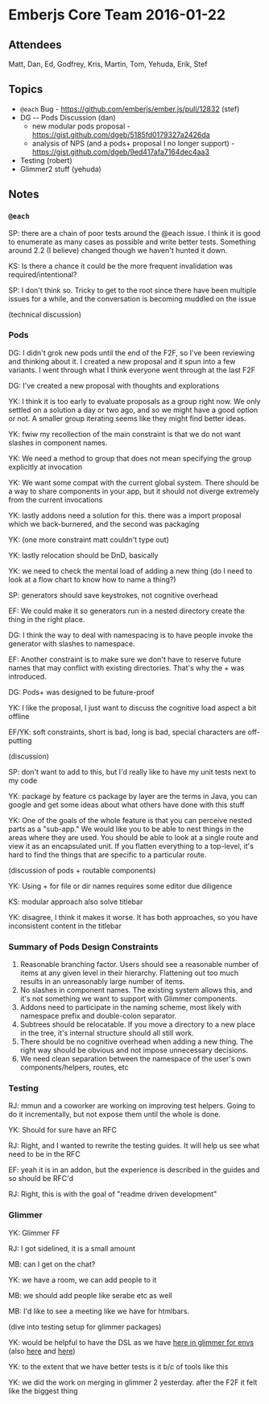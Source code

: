 # Emberjs Core Team 2016-01-22

## Attendees

Matt, Dan, Ed, Godfrey, Kris, Martin, Tom, Yehuda, Erik, Stef

## Topics

- `@each` Bug - https://github.com/emberjs/ember.js/pull/12832 (stef)
- DG -- Pods Discussion (dan)
  - new modular pods proposal - https://gist.github.com/dgeb/5185fd0179327a2426da
  - analysis of NPS (and a pods+ proposal I no longer support) - https://gist.github.com/dgeb/9ed417afa7164dec4aa3
- Testing (robert)
- Glimmer2 stuff (yehuda)

## Notes

### `@each`

SP: there are a chain of poor tests around the @each issue. I think it is good to enumerate as many cases as possible and write better tests. Something around 2.2 (I believe) changed though we haven't hunted it down.

KS: Is there a chance it could be the more frequent invalidation was required/intentional?

SP: I don't think so. Tricky to get to the root since there have been multiple issues for a while, and the conversation is becoming muddled on the issue

(technical discussion)

### Pods

DG: I didn't grok new pods until the end of the F2F, so I've been reviewing and thinking about it. I created a new proposal and it spun into a few variants. I went through what I think everyone went through at the last F2F

DG: I've created a new proposal with thoughts and explorations

YK: I think it is too early to evaluate proposals as a group right now. We only settled on a solution a day or two ago, and so we might have a good option or not. A smaller group iterating seems like they might find better ideas.

YK: fwiw my recollection of the main constraint is that we do not want slashes in component names.

YK: We need a method to group that does not mean specifying the group explicitly at invocation

YK: We want some compat with the current global system. There should be a way to share components in your app, but it should not diverge extremely from the current invocations

YK: lastly addons need a solution for this. there was a import proposal which we back-burnered, and the second was packaging

YK: (one more constraint matt couldn't type out)

YK: lastly relocation should be DnD, basically

YK: we need to check the mental load of adding a new thing (do I need to look at a flow chart to know how to name a thing?)

SP: generators should save keystrokes, not cognitive overhead

EF: We could make it so generators run in a nested directory create the thing in the right place.

DG: I think the way to deal with namespacing is to have people invoke the generator with slashes to namespace.

EF: Another constraint is to make sure we don't have to reserve future names that may conflict with existing directories. That's why the + was introduced.

DG: Pods+ was designed to be future-proof

YK: I like the proposal, I just want to discuss the cognitive load aspect a bit offline

EF/YK: soft constraints, short is bad, long is bad, special characters are off-putting

(discussion)

SP: don't want to add to this, but I'd really like to have my unit tests next to my code

YK: package by feature cs package by layer are the terms in Java, you can google and get some ideas about what others have done with this stuff

YK: One of the goals of the whole feature is that you can perceive nested parts as a "sub-app." We would like you to be able to nest things in the areas where they are used. You should be able to look at a single route and view it as an encapsulated unit. If you flatten everything to a top-level, it's hard to find the things that are specific to a particular route.

(discussion of pods + routable components)

YK: Using + for file or dir names requires some editor due diligence

KS: modular approach also solve titlebar

YK: disagree, I think it makes it worse. It has both approaches, so you have inconsistent content in the titlebar

### Summary of Pods Design Constraints

1. Reasonable branching factor. Users should see a reasonable number of items at any given level in their hierarchy. Flattening out too much results in an unreasonably large number of items.
2. No slashes in component names. The existing system allows this, and it's not something we want to support with Glimmer components.
3. Addons need to participate in the naming scheme, most likely with namespace prefix and double-colon separator.
4. Subtrees should be relocatable. If you move a directory to a new place in the tree, it's internal structure should all still work.
5. There should be no cognitive overhead when adding a new thing. The right way should be obvious and not impose unnecessary decisions.
6. We need clean separation between the namespace of the user's own components/helpers, routes, etc

### Testing

RJ: mmun and a coworker are working on improving test helpers. Going to do it incrementally, but not expose them until the whole is done.

YK: Should for sure have an RFC

RJ: Right, and I wanted to rewrite the testing guides. It will help us see what need to be in the RFC

EF: yeah it is in an addon, but the experience is described in the guides and so should be RFC'd

RJ: Right, this is with the goal of "readme driven development"

### Glimmer

YK: Glimmer FF

RJ: I got sidelined, it is a small amount

MB: can I get on the chat?

YK: we have a room, we can add people to it

MB: we should add people like serabe etc as well

MB: I'd like to see a meeting like we have for htmlbars.

(dive into testing setup for glimmer packages)

YK: would be helpful to have the DSL as we have [here in glimmer for envs](https://github.com/tildeio/glimmer/blob/07069c69057731730d25bfe340f843db8b3c23cc/packages/node_modules/glimmer-runtime/tests/ember-component-test.ts#L374-L394) (also [here](https://github.com/tildeio/glimmer/blob/07069c69057731730d25bfe340f843db8b3c23cc/packages/node_modules/glimmer-runtime/tests/ember-component-test.ts#L491-L504) and [here](https://github.com/tildeio/glimmer/blob/07069c69057731730d25bfe340f843db8b3c23cc/packages/node_modules/glimmer-runtime/tests/ember-component-test.ts#L1176))

YK: to the extent that we have better tests is it b/c of tools like this

YK: we did the work on merging in glimmer 2 yesterday. after the F2F it felt like the biggest thing

